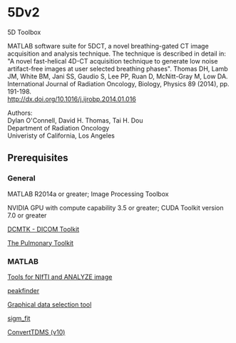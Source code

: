 # 5Dv2
5D Toolbox

MATLAB software suite for 5DCT, a novel breathing-gated CT image 
acquisition and analysis technique.  The technique is described
in detail in:
"A novel fast-helical 4D-CT acquisition technique to generate low noise
artifact-free images at user selected breathing phases". Thomas DH, Lamb JM,
White BM, Jani SS, Gaudio S, Lee PP, Ruan D, McNitt-Gray M, Low DA.
International Journal of Radiation Oncology, Biology, Physics 89 (2014), pp.
191-198.  
http://dx.doi.org/10.1016/j.ijrobp.2014.01.016  

Authors:  
Dylan O'Connell, David H. Thomas, Tai H. Dou  
Department of Radiation Oncology  
Univeristy of California, Los Angeles  

## Prerequisites

### General
MATLAB R2014a or greater; Image Processing Toolbox

NVIDIA GPU with compute capability 3.5 or greater; CUDA Toolkit version 7.0 or greater

[DCMTK - DICOM Toolkit](https://dicom.offis.de/dcmtk.php.en)

[The Pulmonary Toolkit](https://github.com/tomdoel/pulmonarytoolkit)

### MATLAB 
[Tools for NIfTI and ANALYZE image](https://www.mathworks.com/matlabcentral/fileexchange/8797-tools-for-nifti-and-analyze-image) 

[peakfinder](https://www.mathworks.com/matlabcentral/fileexchange/25500-peakfinder-x0-sel-thresh-extrema-includeendpoints-interpolate)

[Graphical data selection tool](https://www.mathworks.com/matlabcentral/fileexchange/13857-graphical-data-selection-tool)

[sigm_fit](https://www.mathworks.com/matlabcentral/fileexchange/42641-sigm_fit)

[ConvertTDMS (v10)](https://www.mathworks.com/matlabcentral/fileexchange/44206-converttdms-v10)



